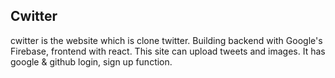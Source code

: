 ## Cwitter
cwitter is the website which is clone twitter.
Building backend with Google's Firebase, frontend with react.
This site can upload tweets and images.
It has google & github login, sign up function.
